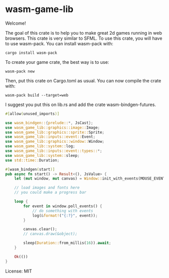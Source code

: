 # wasm-game-lib

Welcome!

The goal of this crate is to help you to make great 2d games running in web browsers.
This crate is very similar to SFML.
To use this crate, you will have to use wasm-pack. You can install wasm-pack with:

```
cargo install wasm-pack
```


To create your game crate, the best way is to use:
```
wasm-pack new
```


Then, put this crate on Cargo.toml as usual. You can now compile the crate with:
```
wasm-pack build --target=web
```

I suggest you put this on lib.rs and add the crate wasm-bindgen-futures.

```rust
#[allow(unused_imports)]

use wasm_bindgen::{prelude::*, JsCast};
use wasm_game_lib::graphics::image::Image;
use wasm_game_lib::graphics::sprite::Sprite;
use wasm_game_lib::inputs::event::Event;
use wasm_game_lib::graphics::window::Window;
use wasm_game_lib::system::log;
use wasm_game_lib::inputs::event::types::*;
use wasm_game_lib::system::sleep;
use std::time::Duration;

#[wasm_bindgen(start)]
pub async fn start() -> Result<(), JsValue> {
    let (mut window, mut canvas) = Window::init_with_events(MOUSE_EVENT + KEYBOARD_EVENT + RESIZE_EVENT + FOCUS_EVENT);

    // load images and fonts here
    // you could make a progress bar

    loop {
        for event in window.poll_events() {
            // do something with events
            log(&format!("{:?}", event));
        }

        canvas.clear();
        // canvas.draw(&object);

        sleep(Duration::from_millis(16)).await;
    }

    Ok(())
}
```

License: MIT
